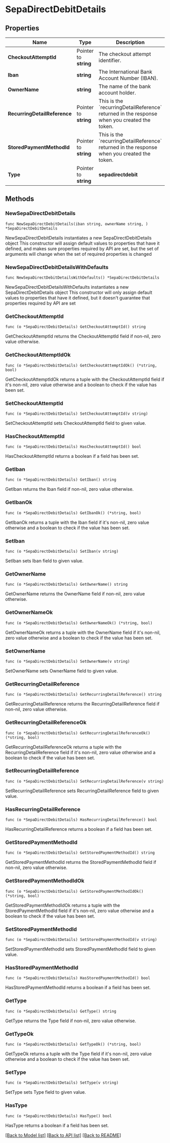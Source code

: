 # SepaDirectDebitDetails

## Properties

Name | Type | Description | Notes
------------ | ------------- | ------------- | -------------
**CheckoutAttemptId** | Pointer to **string** | The checkout attempt identifier. | [optional] 
**Iban** | **string** | The International Bank Account Number (IBAN). | 
**OwnerName** | **string** | The name of the bank account holder. | 
**RecurringDetailReference** | Pointer to **string** | This is the &#x60;recurringDetailReference&#x60; returned in the response when you created the token. | [optional] 
**StoredPaymentMethodId** | Pointer to **string** | This is the &#x60;recurringDetailReference&#x60; returned in the response when you created the token. | [optional] 
**Type** | Pointer to **string** | **sepadirectdebit** | [optional] [default to "sepadirectdebit"]

## Methods

### NewSepaDirectDebitDetails

`func NewSepaDirectDebitDetails(iban string, ownerName string, ) *SepaDirectDebitDetails`

NewSepaDirectDebitDetails instantiates a new SepaDirectDebitDetails object
This constructor will assign default values to properties that have it defined,
and makes sure properties required by API are set, but the set of arguments
will change when the set of required properties is changed

### NewSepaDirectDebitDetailsWithDefaults

`func NewSepaDirectDebitDetailsWithDefaults() *SepaDirectDebitDetails`

NewSepaDirectDebitDetailsWithDefaults instantiates a new SepaDirectDebitDetails object
This constructor will only assign default values to properties that have it defined,
but it doesn't guarantee that properties required by API are set

### GetCheckoutAttemptId

`func (o *SepaDirectDebitDetails) GetCheckoutAttemptId() string`

GetCheckoutAttemptId returns the CheckoutAttemptId field if non-nil, zero value otherwise.

### GetCheckoutAttemptIdOk

`func (o *SepaDirectDebitDetails) GetCheckoutAttemptIdOk() (*string, bool)`

GetCheckoutAttemptIdOk returns a tuple with the CheckoutAttemptId field if it's non-nil, zero value otherwise
and a boolean to check if the value has been set.

### SetCheckoutAttemptId

`func (o *SepaDirectDebitDetails) SetCheckoutAttemptId(v string)`

SetCheckoutAttemptId sets CheckoutAttemptId field to given value.

### HasCheckoutAttemptId

`func (o *SepaDirectDebitDetails) HasCheckoutAttemptId() bool`

HasCheckoutAttemptId returns a boolean if a field has been set.

### GetIban

`func (o *SepaDirectDebitDetails) GetIban() string`

GetIban returns the Iban field if non-nil, zero value otherwise.

### GetIbanOk

`func (o *SepaDirectDebitDetails) GetIbanOk() (*string, bool)`

GetIbanOk returns a tuple with the Iban field if it's non-nil, zero value otherwise
and a boolean to check if the value has been set.

### SetIban

`func (o *SepaDirectDebitDetails) SetIban(v string)`

SetIban sets Iban field to given value.


### GetOwnerName

`func (o *SepaDirectDebitDetails) GetOwnerName() string`

GetOwnerName returns the OwnerName field if non-nil, zero value otherwise.

### GetOwnerNameOk

`func (o *SepaDirectDebitDetails) GetOwnerNameOk() (*string, bool)`

GetOwnerNameOk returns a tuple with the OwnerName field if it's non-nil, zero value otherwise
and a boolean to check if the value has been set.

### SetOwnerName

`func (o *SepaDirectDebitDetails) SetOwnerName(v string)`

SetOwnerName sets OwnerName field to given value.


### GetRecurringDetailReference

`func (o *SepaDirectDebitDetails) GetRecurringDetailReference() string`

GetRecurringDetailReference returns the RecurringDetailReference field if non-nil, zero value otherwise.

### GetRecurringDetailReferenceOk

`func (o *SepaDirectDebitDetails) GetRecurringDetailReferenceOk() (*string, bool)`

GetRecurringDetailReferenceOk returns a tuple with the RecurringDetailReference field if it's non-nil, zero value otherwise
and a boolean to check if the value has been set.

### SetRecurringDetailReference

`func (o *SepaDirectDebitDetails) SetRecurringDetailReference(v string)`

SetRecurringDetailReference sets RecurringDetailReference field to given value.

### HasRecurringDetailReference

`func (o *SepaDirectDebitDetails) HasRecurringDetailReference() bool`

HasRecurringDetailReference returns a boolean if a field has been set.

### GetStoredPaymentMethodId

`func (o *SepaDirectDebitDetails) GetStoredPaymentMethodId() string`

GetStoredPaymentMethodId returns the StoredPaymentMethodId field if non-nil, zero value otherwise.

### GetStoredPaymentMethodIdOk

`func (o *SepaDirectDebitDetails) GetStoredPaymentMethodIdOk() (*string, bool)`

GetStoredPaymentMethodIdOk returns a tuple with the StoredPaymentMethodId field if it's non-nil, zero value otherwise
and a boolean to check if the value has been set.

### SetStoredPaymentMethodId

`func (o *SepaDirectDebitDetails) SetStoredPaymentMethodId(v string)`

SetStoredPaymentMethodId sets StoredPaymentMethodId field to given value.

### HasStoredPaymentMethodId

`func (o *SepaDirectDebitDetails) HasStoredPaymentMethodId() bool`

HasStoredPaymentMethodId returns a boolean if a field has been set.

### GetType

`func (o *SepaDirectDebitDetails) GetType() string`

GetType returns the Type field if non-nil, zero value otherwise.

### GetTypeOk

`func (o *SepaDirectDebitDetails) GetTypeOk() (*string, bool)`

GetTypeOk returns a tuple with the Type field if it's non-nil, zero value otherwise
and a boolean to check if the value has been set.

### SetType

`func (o *SepaDirectDebitDetails) SetType(v string)`

SetType sets Type field to given value.

### HasType

`func (o *SepaDirectDebitDetails) HasType() bool`

HasType returns a boolean if a field has been set.


[[Back to Model list]](../README.md#documentation-for-models) [[Back to API list]](../README.md#documentation-for-api-endpoints) [[Back to README]](../README.md)


